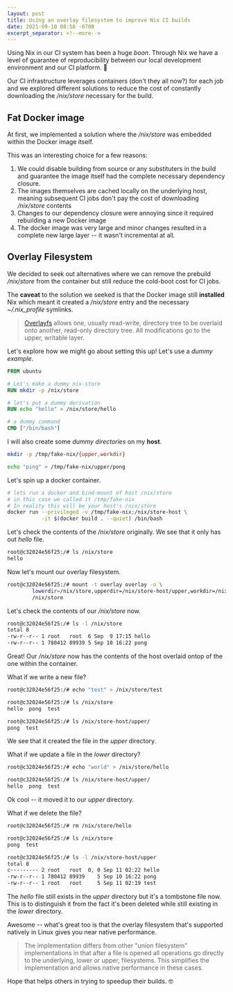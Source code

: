 ```yaml
---
layout: post
title: Using an overlay filesystem to improve Nix CI builds
date: 2021-09-10 08:58 -0700
excerpt_separator: <!--more-->
---
```


Using Nix in our CI system has been a huge _boon_. Through Nix we have a level of guarantee of reproducibility between our local development environment and our CI platform. 🙌

Our CI infrastructure leverages containers (don't they all now?) for each job and we explored different solutions to reduce the cost of constantly downloading the _/nix/store_ necessary for the build.

<!--more-->

## Fat Docker image

At first, we implemented a solution where the _/nix/store_ was embedded within the Docker image itself.

This was an interesting choice for a few reasons:
1. We could disable building from source or any substituters in the build and guarantee the image itself had the complete necessary dependency closure.
2. The images themselves are cached locally on the underlying host, meaning subsequent CI jobs don't pay the cost of downloading _/nix/store_ contents
3. Changes to our dependency closure were annoying since it required rebuilding a new Docker image
4. The docker image was very large and minor changes resulted in a complete new large layer -- it wasn't incremental at all.


## Overlay Filesystem

We decided to seek out alternatives where we can remove the prebuild _/nix/store_ from the container but still reduce the cold-boot cost for CI jobs.

The **caveat** to the solution we seeked is that the Docker image still **installed** Nix which meant it created a _/nix/store_ entry and the necessary _~/.nix_profile_ symlinks.

> [Overlayfs](https://github.com/torvalds/linux/commit/e9be9d5e76e34872f0c37d72e25bc27fe9e2c54c) allows one, usually read-write, directory tree to be
overlaid onto another, read-only directory tree.  All modifications
go to the upper, writable layer.

Let's explore how we might go about setting this up! Let's use a _dummy example_.

```dockerfile
FROM ubuntu

# Let's make a dummy nix-store
RUN mkdir -p /nix/store

# let's put a dummy derivation
RUN echo "hello" > /nix/store/hello

# a dummy command
CMD ["/bin/bash"]
```

I will also create some _dummy directories_ on my **host**.

```bash
mkdir -p /tmp/fake-nix/{upper,workdir}

echo "ping" > /tmp/fake-nix/upper/pong
```

Let's spin up a docker container.

```bash
# lets run a docker and bind-mount of host /nix/store
# in this case we called it /tmp/fake-nix
# In reality this will be your host's /nix/store
docker run --privileged -v /tmp/fake-nix:/nix/store-host \
           -it $(docker build . --quiet) /bin/bash
```

Let's check the contents of the _/nix/store_ originally.
We see that it only has out _hello_ file.

```bash
root@c32024e56f25:/# ls /nix/store
hello
```

Now let's mount our overlay filesystem.
```bash
root@c32024e56f25:/# mount -t overlay overlay -o \ 
        lowerdir=/nix/store,upperdir=/nix/store-host/upper,workdir=/nix/store-host/workdir \
        /nix/store
```

Let's check the contents of our _/nix/store_ now.
```bash
root@c32024e56f25:/# ls -l /nix/store
total 8
-rw-r--r-- 1 root   root  6 Sep  9 17:15 hello
-rw-r--r-- 1 780412 89939 5 Sep 10 16:22 pong
```

Great! Our _/nix/store_ now has the contents of the host overlaid ontop of the one within the container.

What if we write a new file?

```bash
root@c32024e56f25:/# echo "test" > /nix/store/test

root@c32024e56f25:/# ls /nix/store
hello  pong  test

root@c32024e56f25:/# ls /nix/store-host/upper/
pong  test
```

We see that it created the file in the _upper_ directory.

What if we update a file in the _lower_ directory?

```bash
root@c32024e56f25:/# echo "world" > /nix/store/hello

root@c32024e56f25:/# ls /nix/store-host/upper/
hello  pong  test
```

Ok cool -- it moved it to our _upper_ directory.

What if we delete the file?
```bash
root@c32024e56f25:/# rm /nix/store/hello

root@c32024e56f25:/# ls /nix/store            
pong  test

root@c32024e56f25:/# ls -l /nix/store-host/upper      
total 8
c--------- 2 root   root  0, 0 Sep 11 02:22 hello
-rw-r--r-- 1 780412 89939    5 Sep 10 16:22 pong
-rw-r--r-- 1 root   root     5 Sep 11 02:19 test
```

The _hello_ file still exists in the _upper_ directory but it's a tombstone file now.
This is to distinguish it from the fact it's been deleted while still existing in the _lower_ directory.

Awesome -- what's great too is that the overlay filesystem that's supported natively in Linux gives you near native performance.

> The implementation differs from other "union filesystem"
implementations in that after a file is opened all operations go
directly to the underlying, lower or upper, filesystems.  This
simplifies the implementation and allows native performance in these
cases.

Hope that helps others in trying to speedup their builds. 🤓